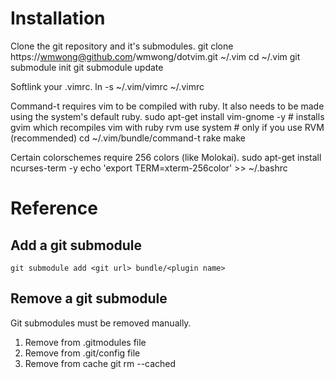 # Installation

Clone the git repository and it's submodules.
    git clone https://wmwong@github.com/wmwong/dotvim.git ~/.vim
    cd ~/.vim
    git submodule init
    git submodule update

Softlink your .vimrc.
    ln -s ~/.vim/vimrc ~/.vimrc

Command-t requires vim to be compiled with ruby. It also needs to be made using the system's default ruby.
    sudo apt-get install vim-gnome -y # installs gvim which recompiles vim with ruby
    rvm use system # only if you use RVM (recommended)
    cd ~/.vim/bundle/command-t
    rake make

Certain colorschemes require 256 colors (like Molokai).
    sudo apt-get install ncurses-term -y
    echo 'export TERM=xterm-256color' >> ~/.bashrc

# Reference

## Add a git submodule

    git submodule add <git url> bundle/<plugin name>

## Remove a git submodule

Git submodules must be removed manually.

1. Remove from .gitmodules file
2. Remove from .git/config file
3. Remove from cache
    git rm --cached <plugin path>
